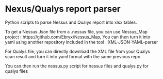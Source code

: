 # Nexus/Qualys report parser

Python scripts to parse Nessus and Qualys report into xlsx tables. 

To get a Nessus Json file from a .nessus file, you can use Nessus_Map project : https://github.com/Ebryx/Nessus_Map, 
You can then turn it into yaml using another repository included in the tool : XML-JSON-YAML-parser

For Qualys file, you can directly download the XML file from your Qualys scan result and turn it into yaml format with the same previous repo. 

You can then run the nessus.py script for nessus files and qualys.py for qualys files